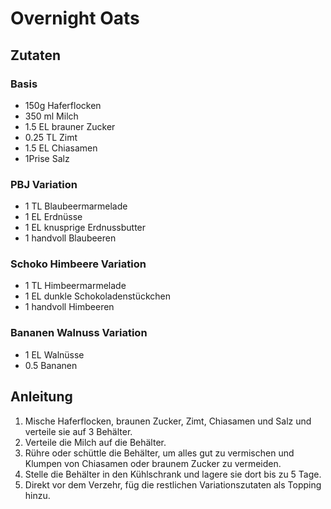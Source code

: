 # Overnight Oats
## Zutaten
### Basis
- 150g Haferflocken
- 350 ml Milch
- 1.5 EL brauner Zucker
- 0.25 TL Zimt
- 1.5 EL Chiasamen
- 1Prise Salz

### PBJ Variation
- 1 TL Blaubeermarmelade
- 1 EL Erdnüsse
- 1 EL knusprige Erdnussbutter
- 1 handvoll Blaubeeren

### Schoko Himbeere Variation
- 1 TL Himbeermarmelade
- 1 EL dunkle Schokoladenstückchen
- 1 handvoll Himbeeren

### Bananen Walnuss Variation
- 1 EL Walnüsse
- 0.5 Bananen

## Anleitung
1. Mische Haferflocken, braunen Zucker, Zimt, Chiasamen und Salz und verteile sie auf 3 Behälter.
2. Verteile die Milch auf die Behälter.
3. Rühre oder schüttle die Behälter, um alles gut zu vermischen und Klumpen von Chiasamen oder braunem Zucker zu vermeiden.
4. Stelle die Behälter in den Kühlschrank und lagere sie dort bis zu 5 Tage.
5. Direkt vor dem Verzehr, füg die restlichen Variationszutaten als Topping hinzu.
